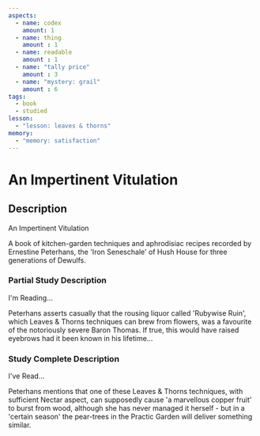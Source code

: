 ```yaml
---
aspects: 
  - name: codex
    amount: 1
  - name: thing
    amount : 1
  - name: readable
    amount : 1
  - name: "tally price"
    amount : 3
  - name: "mystery: grail"
    amount : 6
tags:
  - book
  - studied
lesson:
  - "lesson: leaves & thorns"
memory:
  - "memory: satisfaction"
---
```


# An Impertinent Vitulation

## Description
An Impertinent Vitulation

A book of kitchen-garden techniques and aphrodisiac recipes recorded by Ernestine Peterhans, the 'Iron Seneschale' of Hush House for three generations of Dewulfs.
### Partial Study Description
I'm Reading...

Peterhans asserts casually that the rousing liquor called 'Rubywise Ruin', which Leaves & Thorns techniques can brew from flowers, was a favourite of the notoriously severe Baron Thomas. If true, this would have raised eyebrows had it been known in his lifetime...
### Study Complete Description
I've Read...

Peterhans mentions that one of these Leaves & Thorns techniques, with sufficient Nectar aspect, can supposedly cause 'a marvellous copper fruit' to burst from wood, although she has never managed it herself - but in a 'certain season' the pear-trees in the Practic Garden will deliver something similar.